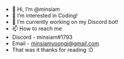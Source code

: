 - 👋 Hi, I’m @minsiam
- 👀 I’m interested in Coding!
- 🌱 I’m currently working on my Discord bot!
- 📫 How to reach me
- Discord - minsiam#1793
- Email - minsiamyoongi@gmail.com
- That was it thanks for reading :D
